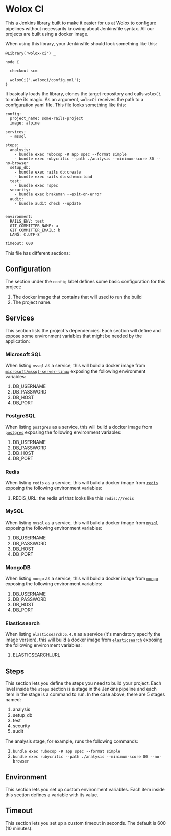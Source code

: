 # Wolox CI

This a Jenkins library built to make it easier for us at Wolox to configure pipelines without necessarily knowing about Jenkinsfile syntax.
All our projects are built using a docker image.

When using this library, your Jenkinsfile should look something like this:

```
@Library('wolox-ci') _

node {

  checkout scm

  woloxCi('.woloxci/config.yml');
}
```

It basically loads the library, clones the target repository and calls `woloxCi` to make its magic.
As an argument, `woloxCi` receives the path to a configuration yaml file.
This file looks something like this:

```
config:
  project_name: some-rails-project
  image: alpine

services:
  - mssql

steps:
  analysis:
    - bundle exec rubocop -R app spec --format simple
    - bundle exec rubycritic --path ./analysis --minimum-score 80 --no-browser
  setup_db:
    - bundle exec rails db:create
    - bundle exec rails db:schema:load
  test:
    - bundle exec rspec
  security:
    - bundle exec brakeman --exit-on-error
  audit:
    - bundle audit check --update


environment:
  RAILS_ENV: test
  GIT_COMMITTER_NAME: a
  GIT_COMMITTER_EMAIL: b
  LANG: C.UTF-8

timeout: 600
```

This file has different sections:

## Configuration

The section under the `config` label defines some basic configuration for this project:
1. The docker image that contains that will used to run the build
2. The project name.

## Services

This section lists the project's dependencies. Each section will define and expose some environment variables that might be needed by the application:

### Microsoft SQL

When listing `mssql` as a service, this will build a docker image from [`microsoft/mssql-server-linux`](https://hub.docker.com/r/microsoft/mssql-server-linux/) exposing the following environment variables:

1. DB_USERNAME
2. DB_PASSWORD
3. DB_HOST
4. DB_PORT

### PostgreSQL

When listing `postgres` as a service, this will build a docker image from [`postgres`](https://hub.docker.com/_/postgres/) exposing the following environment variables:

1. DB_USERNAME
2. DB_PASSWORD
3. DB_HOST
4. DB_PORT

### Redis

When listing `redis` as a service, this will build a docker image from [`redis`](https://hub.docker.com/_/redis/) exposing the following environment variables:

1. REDIS_URL: the redis url that looks like this `redis://redis`

### MySQL

When listing `mysql` as a service, this will build a docker image from [`mysql`](https://hub.docker.com/_/mysql/) exposing the following environment variables:

1. DB_USERNAME
2. DB_PASSWORD
3. DB_HOST
4. DB_PORT

### MongoDB

When listing `mongo` as a service, this will build a docker image from [`mongo`](https://hub.docker.com/_/mongo/) exposing the following environment variables:

1. DB_USERNAME
2. DB_PASSWORD
3. DB_HOST
4. DB_PORT

### Elasticsearch

When listing `elasticsearch:6.4.0` as a service (it's mandatory specify the image version), this will build a docker image from [`elasticsearch`](https://www.docker.elastic.co/) exposing the following environment variables:

1. ELASTICSEARCH_URL

## Steps

This section lets you define the steps you need to build your project. Each level inside the `steps` section is a stage in the Jenkins pipeline and each item in the stage is a command to run. In the case above, there are 5 stages named:

1. analysis
2. setup_db
3. test
4. security
5. audit


The analysis stage, for example, runs the following commands:

1. `bundle exec rubocop -R app spec --format simple`
2. `bundle exec rubycritic --path ./analysis --minimum-score 80 --no-browser`


## Environment

This section lets you set up custom environment variables. Each item inside this section defines a variable with its value.

## Timeout

This section lets you set up a custom timeout in seconds. The default is 600 (10 minutes).
